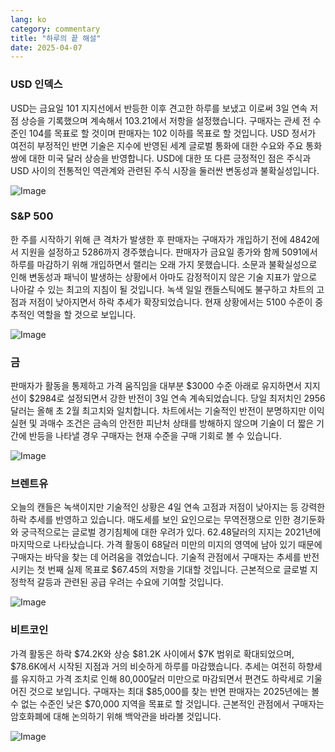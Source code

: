```yaml
---
lang: ko
category: commentary
title: "하루의 끝 해설"
date: 2025-04-07
---
```


### USD 인덱스

USD는 금요일 101 지지선에서 반등한 이후 견고한 하루를 보냈고 이로써 3일 연속 저점 상승을 기록했으며 계속해서 103.21에서 저항을 설정했습니다. 구매자는 관세 전 수준인 104를 목표로 할 것이며 판매자는 102 이하를 목표로 할 것입니다. USD 정서가 여전히 부정적인 반면 기술은 지수에 반영된 세계 글로벌 통화에 대한 수요와 주요 통화 쌍에 대한 미국 달러 상승을 반영합니다. USD에 대한 또 다른 긍정적인 점은 주식과 USD 사이의 전통적인 역관계와 관련된 주식 시장을 둘러싼 변동성과 불확실성입니다. 

![Image](https://markleighedu.github.io/img/Apr-2025/07-Apr-2025/usdindex.jpg)

### S&P 500

한 주를 시작하기 위해 큰 격차가 발생한 후 판매자는 구매자가 개입하기 전에 4842에서 지원을 설정하고 5286까지 경주했습니다. 판매자가 금요일 종가와 함께 5091에서 하루를 마감하기 위해 개입하면서 랠리는 오래 가지 못했습니다. 소문과 불확실성으로 인해 변동성과 패닉이 발생하는 상황에서 아마도 감정적이지 않은 기술 지표가 앞으로 나아갈 수 있는 최고의 지침이 될 것입니다. 녹색 일일 캔들스틱에도 불구하고 차트의 고점과 저점이 낮아지면서 하락 추세가 확장되었습니다. 현재 상황에서는 5100 수준이 중추적인 역할을 할 것으로 보입니다.

![Image](https://markleighedu.github.io/img/Apr-2025/07-Apr-2025/sp500.jpg)

### 금

판매자가 활동을 통제하고 가격 움직임을 대부분 $3000 수준 아래로 유지하면서 지지선이 $2984로 설정되면서 강한 반전이 3일 연속 계속되었습니다. 당일 최저치인 2956달러는 올해 초 2월 최고치와 일치합니다. 차트에서는 기술적인 반전이 분명하지만 이익 실현 및 과매수 조건은 금속의 안전한 피난처 상태를 방해하지 않으며 기술이 더 짧은 기간에 반등을 나타낼 경우 구매자는 현재 수준을 구매 기회로 볼 수 있습니다. 

![Image](https://markleighedu.github.io/img/Apr-2025/07-Apr-2025/gold.jpg)

### 브렌트유

오늘의 캔들은 녹색이지만 기술적인 상황은 4일 연속 고점과 저점이 낮아지는 등 강력한 하락 추세를 반영하고 있습니다. 매도세를 보인 요인으로는 무역전쟁으로 인한 경기둔화와 궁극적으로는 글로벌 경기침체에 대한 우려가 있다. 62.48달러의 지지는 2021년에 마지막으로 나타났습니다. 가격 활동이 68달러 미만의 미지의 영역에 남아 있기 때문에 구매자는 바닥을 찾는 데 어려움을 겪었습니다. 기술적 관점에서 구매자는 추세를 반전시키는 첫 번째 실제 목표로 $67.45의 저항을 기대할 것입니다. 근본적으로 글로벌 지정학적 갈등과 관련된 공급 우려는 수요에 기여할 것입니다.   

![Image](https://markleighedu.github.io/img/Apr-2025/07-Apr-2025/brentoil.jpg)

### 비트코인

가격 활동은 하락 $74.2K와 상승 $81.2K 사이에서 $7K 범위로 확대되었으며, $78.6K에서 시작된 지점과 거의 비슷하게 하루를 마감했습니다. 추세는 여전히 하향세를 유지하고 가격 조치로 인해 80,000달러 미만으로 마감되면서 편견도 하락세로 기울어진 것으로 보입니다. 구매자는 최대 $85,000를 찾는 반면 판매자는 2025년에는 볼 수 없는 수준인 낮은 $70,000 지역을 목표로 할 것입니다. 근본적인 관점에서 구매자는 암호화폐에 대해 논의하기 위해 백악관을 바라볼 것입니다.

![Image](https://markleighedu.github.io/img/Apr-2025/07-Apr-2025/bitcoin.jpg)

